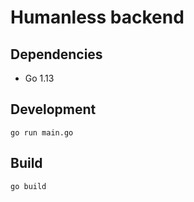 # Humanless backend

## Dependencies

* Go 1.13

## Development

`go run main.go`

## Build

`go build`